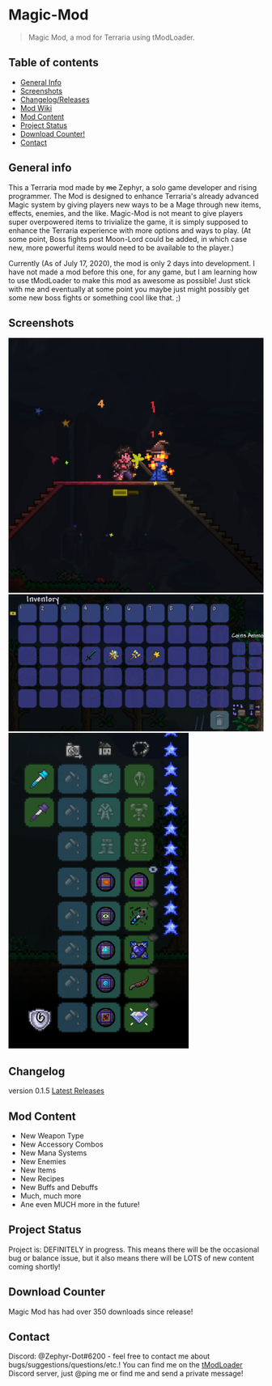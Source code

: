 # Magic-Mod
> Magic Mod, a mod for Terraria using tModLoader.

## Table of contents
* [General Info](#general-Info)
* [Screenshots](#screenshots)
* [Changelog/Releases](#changelog)
* [Mod Wiki](https://github.com/Zephyr-dot/Magic-Mod/wiki)
* [Mod Content](#mod-Content)
* [Project Status](#project-Status)
* [Download Counter!](#download-counter)
* [Contact](#contact)

## General info
This a Terraria mod made by ~~me~~ Zephyr, a solo game developer and rising programmer.
The Mod is designed to enhance Terraria's already advanced Magic system by giving players new ways to be a Mage through new items, effects, enemies, and the like.
Magic-Mod is not meant to give players super overpowered items to trivialize the game, it is simply supposed to enhance the Terraria experience with more options and ways to play. (At some point, Boss fights post Moon-Lord could be added, in which case new, more powerful items would need to be available to the player.)

Currently (As of July 17, 2020), the mod is only 2 days into development.
I have not made a mod before this one, for any game, but I am learning how to use tModLoader to make this mod as awesome as possible! Just stick with me and eventually at some point you maybe just might possibly get some new boss fights or something cool like that. ;)

## Screenshots
![Fallen Star Zombie Screenshot](./MagicMod/img/FallenStarZombieSS.png)
![CoolItems](./MagicMod/img/CoolItems.png)
![CoolAccessories](./MagicMod/img/CoolAccessories.png)

## Changelog
version 0.1.5
[Latest Releases](https://github.com/Zephyr-dot/Magic-Mod/releases)


## Mod Content
* New Weapon Type
* New Accessory Combos
* New Mana Systems
* New Enemies
* New Items
* New Recipes
* New Buffs and Debuffs
* Much, much more
* Ane even MUCH more in the future!


## Project Status
Project is: DEFINITELY in progress. This means there will be the occasional bug or balance issue, but it also means there will be LOTS of new content coming shortly!

## Download Counter
Magic Mod has had over 350 downloads since release!

## Contact
Discord: @Zephyr-Dot#6200 - feel free to contact me about bugs/suggestions/questions/etc.! You can find me on the [tModLoader](https://www.tmodloader.net/) Discord server, just @ping me or find me and send a private message!
